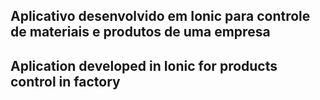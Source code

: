 ## Aplicativo desenvolvido em Ionic para controle de materiais e produtos de uma empresa

## Aplication developed in Ionic for products control in factory 
